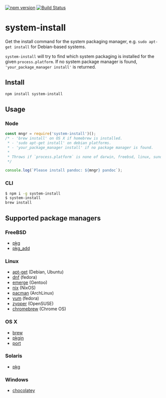 [![npm version](https://badge.fury.io/js/system-install.svg)](https://badge.fury.io/js/system-install) [![Build Status](https://travis-ci.org/arve0/system-install.svg?branch=master)](https://travis-ci.org/arve0/system-install)

# system-install

Get the install command for the system packaging manager, e.g. `sudo apt-get install` for Debian-based systems.

`system-install` will try to find which system packaging is installed for the given `process.platform`. If no system package manager is found, `'your_package_manager install'` is returned.

## Install
```sh
npm install system-install
```

## Usage

### Node
```js
const mngr = require('system-install')();
/* - 'brew install' on OS X if homebrew is installed.
 * - 'sudo apt-get install' on debian platforms.
 * - 'your_package_manager install' if no package manager is found.
 *
 * Throws if `process.platform` is none of darwin, freebsd, linux, sunos or win32.
 */

console.log(`Please install pandoc: ${mngr} pandoc`);
```

### CLI
```sh
$ npm i -g system-install
$ system-install
brew install
```

## Supported package managers

### FreeBSD
- [pkg]
- [pkg_add]

### Linux
- [apt-get] (Debian, Ubuntu)
- [dnf] (fedora)
- [emerge] (Gentoo)
- [nix] (NixOS)
- [pacman] (ArchLinux)
- [yum] (fedora)
- [zypper] (OpenSUSE)
- [chromebrew] (Chrome OS)

### OS X
- [brew]
- [pkgin]
- [port]

### Solaris
- [pkg](https://docs.oracle.com/cd/E23824_01/html/E21802/gihhp.html)

### Windows
- [chocolatey]

[apt-get]: https://help.ubuntu.com/community/AptGet/Howto
[brew]: http://brew.sh
[pacman]: https://wiki.archlinux.org/index.php/pacman
[yum]: https://fedoraproject.org/wiki/Yum
[dnf]: https://fedoraproject.org/wiki/Dnf
[nix]: https://nixos.org/nix/
[zypper]: https://en.opensuse.org/Portal:Zypper
[emerge]: https://wiki.gentoo.org/wiki/Portage
[port]: https://guide.macports.org/#using.port
[pkgin]: https://github.com/cmacrae/saveosx
[pkg]: https://www.freebsd.org/doc/handbook/pkgng-intro.html
[pkg_add]: https://www.freebsd.org/cgi/man.cgi?query=pkg_add&manpath=FreeBSD+7.2-RELEASE
[chocolatey]: https://chocolatey.org
[chromebrew]: https://github.com/skycocker/chromebrew

